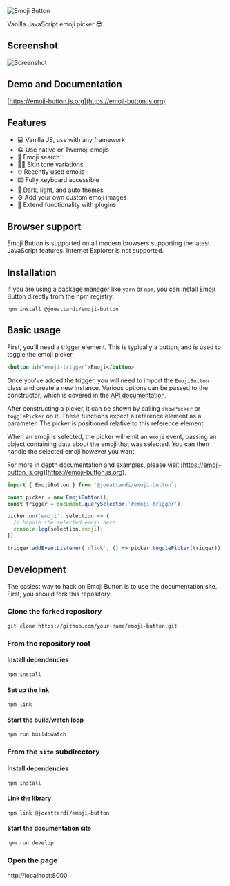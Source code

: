![Emoji Button](https://user-images.githubusercontent.com/219285/88242435-2864b400-cc5b-11ea-9b77-b4574ad45f4c.png)


Vanilla JavaScript emoji picker 😎

## Screenshot

![Screenshot](https://user-images.githubusercontent.com/219285/88242157-690ffd80-cc5a-11ea-8b40-fc148d1f7eb7.png)


## Demo and Documentation

[https://emoji-button.js.org](https://emoji-button.js.org)

## Features

* 💻 Vanilla JS, use with any framework
* 😀 Use native or Twemoji emojis
* 🔎 Emoji search
* 👍🏼 Skin tone variations
* ⏱ Recently used emojis
* ⌨️ Fully keyboard accessible
* 🎨 Dark, light, and auto themes
* ⚙️ Add your own custom emoji images
* 🧩 Extend functionality with plugins

## Browser support

Emoji Button is supported on all modern browsers supporting the latest JavaScript features. Internet Explorer is not supported.

## Installation

If you are using a package manager like `yarn` or `npm`, you can install Emoji Button directly from the npm registry:

    npm install @joeattardi/emoji-button

## Basic usage

First, you'll need a trigger element. This is typically a button, and is used to toggle the emoji picker.

```html
<button id="emoji-trigger">Emoji</button>
```

Once you've added the trigger, you will need to import the `EmojiButton` class and create a new instance. Various options can be passed to the constructor, which is covered in the [API documentation](https://emoji-button.js.org/docs/api). 

After constructing a picker, it can be shown by calling `showPicker` or `togglePicker` on it. These functions expect a reference element as a parameter. The picker is positioned relative to this reference element.

When an emoji is selected, the picker will emit an `emoji` event, passing an object containing data about the emoji that was selected. You can then handle the selected emoji however you want.

For more in depth documentation and examples, please visit [https://emoji-button.js.org](https://emoji-button.js.org).

```javascript
import { EmojiButton } from '@joeattardi/emoji-button`;

const picker = new EmojiButton();
const trigger = document.querySelector('#emoji-trigger');

picker.on('emoji', selection => {
  // handle the selected emoji here
  console.log(selection.emoji);
});

trigger.addEventListener('click', () => picker.togglePicker(trigger));
```

## Development

The easiest way to hack on Emoji Button is to use the documentation site. First, you should fork this repository.

### Clone the forked repository

    git clone https://github.com/your-name/emoji-button.git

### From the repository root

#### Install dependencies

    npm install

#### Set up the link

    npm link

#### Start the build/watch loop

    npm run build:watch

### From the `site` subdirectory

#### Install dependencies

    npm install

#### Link the library

    npm link @joeattardi/emoji-button

#### Start the documentation site

    npm run develop

### Open the page

http://localhost:8000
